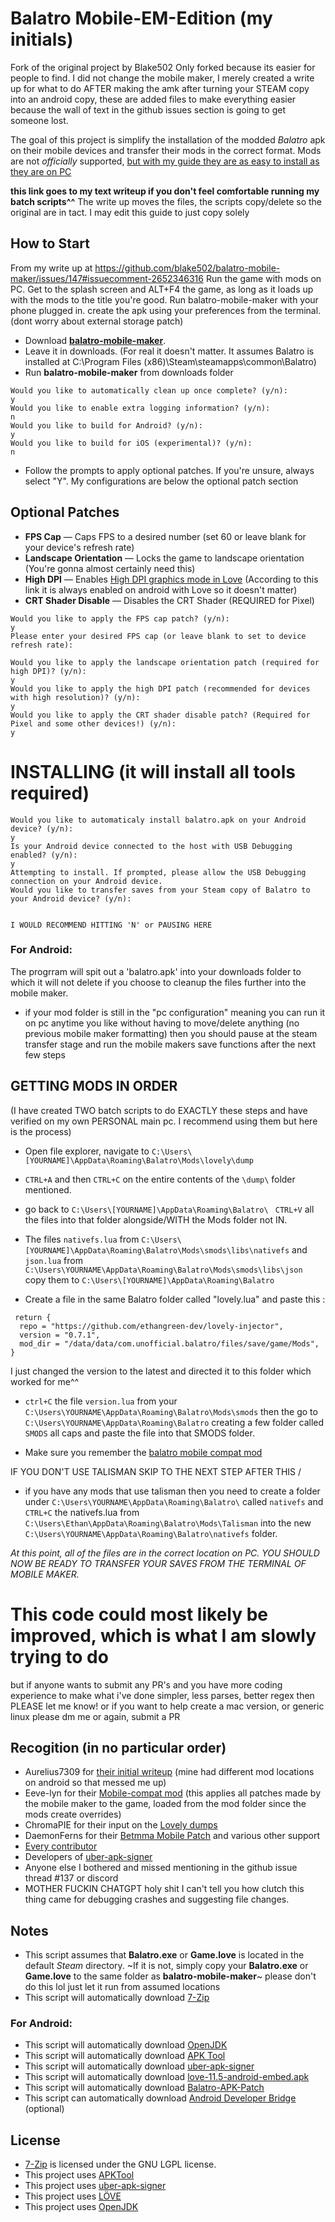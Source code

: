 # Balatro Mobile-EM-Edition (my initials) 
Fork of the original project by Blake502
Only forked because its easier for people to find. I did not change the mobile maker, I merely created a write up for what to do AFTER making the amk
after turning your STEAM copy into an android copy, these are added files to make everything easier because the wall of text in the github issues section is going to get someone lost. 

The goal of this project is simplify the installation of the modded *Balatro* apk  on their mobile devices and transfer their mods in the correct format.
Mods are not _officially_ supported, [but with my guide they are as easy to install as they are on PC](https://github.com/blake502/balatro-mobile-maker/issues/147#issuecomment-2652346316) 

**this link goes to my text writeup if you don't feel comfortable running my batch scripts^^**
The write up moves the files, the scripts copy/delete so the original are in tact. I may edit this guide to just copy solely

## How to Start 
From my write up at https://github.com/blake502/balatro-mobile-maker/issues/147#issuecomment-2652346316
Run the game with mods on PC. Get to the splash screen and ALT+F4 the game, as long as it loads up with the mods to the title you're good.
Run balatro-mobile-maker with your phone plugged in. create the apk using your preferences from the terminal. (dont worry about external storage patch)

 - Download  [**balatro-mobile-maker**](https://github.com/blake502/balatro-mobile-maker/releases).
 - Leave it in downloads. (For real it doesn't matter. It assumes Balatro is installed at C:\Program Files (x86)\Steam\steamapps\common\Balatro)
 - Run **balatro-mobile-maker** from downloads folder
 ``` 
 Would you like to automatically clean up once complete? (y/n):
y
Would you like to enable extra logging information? (y/n):
n
Would you like to build for Android? (y/n):
y
Would you like to build for iOS (experimental)? (y/n):
n
```
 - Follow the prompts to apply optional patches. If you're unsure, always select "Y". My configurations are below the optional patch section 

 ## Optional Patches
- **FPS Cap** — Caps FPS to a desired number (set 60 or leave blank for your device's refresh rate)
- **Landscape Orientation** — Locks the game to landscape orientation (You're gonna almost certainly need this)
- **High DPI** — Enables [High DPI graphics mode in Love](https://love2d.org/wiki/love.window.setMode) (According to this link it is always enabled on android with Love so it doesn't matter)
- **CRT Shader Disable** — Disables the CRT Shader (REQUIRED for Pixel)
```
Would you like to apply the FPS cap patch? (y/n):
y
Please enter your desired FPS cap (or leave blank to set to device refresh rate):

Would you like to apply the landscape orientation patch (required for high DPI)? (y/n):
y
Would you like to apply the high DPI patch (recommended for devices with high resolution)? (y/n):
y
Would you like to apply the CRT shader disable patch? (Required for Pixel and some other devices!) (y/n):
y
```
# INSTALLING (it will install all tools required)
```
Would you like to automaticaly install balatro.apk on your Android device? (y/n):
y
Is your Android device connected to the host with USB Debugging enabled? (y/n):
y
Attempting to install. If prompted, please allow the USB Debugging connection on your Android device.
Would you like to transfer saves from your Steam copy of Balatro to your Android device? (y/n):


I WOULD RECOMMEND HITTING 'N' or PAUSING HERE
```
 ### For Android:
 The progrram will spit out a 'balatro.apk' into your downloads folder to which it will not delete if you choose to cleanup the files further into the mobile maker. 
 
 - if your mod folder is still in the "pc configuration" meaning you can run it on pc anytime you like without having to move/delete anything (no previous mobile maker formatting) then you should pause at the steam transfer stage and run the mobile makers save functions after the next few steps
 
 ## GETTING MODS IN ORDER 
 
 (I have created TWO batch scripts to do EXACTLY these steps and have verified on my own PERSONAL main pc. I recommend using them but here is the process)
 
- Open file explorer, navigate to `C:\Users\[YOURNAME]\AppData\Roaming\Balatro\Mods\lovely\dump`

 - `CTRL+A` and then `CTRL+C` on the entire contents of the `\dump\` folder mentioned.

- go back to `C:\Users\[YOURNAME]\AppData\Roaming\Balatro\ `  `CTRL+V` all the files into that folder alongside/WITH the Mods folder not IN.
- The files `nativefs.lua` from `C:\Users\[YOURNAME]\AppData\Roaming\Balatro\Mods\smods\libs\nativefs` and  `json.lua` from `C:\Users\YOURNAME\AppData\Roaming\Balatro\Mods\smods\libs\json` copy them to `C:\Users\[YOURNAME]\AppData\Roaming\Balatro` 
- Create a file in the same Balatro folder called "lovely.lua" and paste this  : 

```
 return {
  repo = "https://github.com/ethangreen-dev/lovely-injector",
  version = "0.7.1",
  mod_dir = "/data/data/com.unofficial.balatro/files/save/game/Mods",
}
```

I just changed the version to the latest and directed it to this folder which worked for me^^
- `ctrl+C`  the file  `version.lua` from your `C:\Users\YOURNAME\AppData\Roaming\Balatro\Mods\smods` then  the go to `C:\Users\YOURNAME\AppData\Roaming\Balatro` creating a few folder called `SMODS` all caps and paste the file into that SMODS folder. 

- Make sure you remember the [balatro mobile compat mod](https://github.com/eeve-lyn/BalatroMobileCompat)

IF YOU DON'T USE TALISMAN SKIP TO THE NEXT STEP AFTER THIS \/

- if you have any mods that use talisman then you need to create a folder under `C:\Users\YOURNAME\AppData\Roaming\Balatro\`  called  `nativefs`  and  `CTRL+C`  the nativefs.lua from `C:\Users\Ethan\AppData\Roaming\Balatro\Mods\Talisman`  into the new  `C:\Users\YOURNAME\AppData\Roaming\Balatro\nativefs`  folder. 

*At this point, all of the files are in the correct location on PC. YOU SHOULD NOW BE READY TO TRANSFER YOUR SAVES FROM THE TERMINAL OF MOBILE MAKER.*

# This code could most likely be improved, which is what I am slowly trying to do
but if anyone wants to submit any PR's and you have more coding experience to make what i've done simpler, less parses, better regex then PLEASE let me know! or if you want to help create a mac version, or generic linux please dm me or again, submit a PR



 ## Recogition (in no particular order)
 - Aurelius7309 for [their initial writeup](https://github.com/blake502/balatro-mobile-maker/issues/137#issue-2773913522) (mine had different mod locations on android so that messed me up)
 - Eeve-lyn for their [Mobile-compat mod](https://github.com/eeve-lyn/BalatroMobileCompat) (this applies all patches made by the mobile maker to the game, loaded from the mod folder since the mods create overrides)
 - ChromaPIE for their input on the [Lovely dumps](https://github.com/blake502/balatro-mobile-maker/issues/83#issuecomment-2132778187)
 - DaemonFerns for their [Betmma Mobile Patch](https://github.com/blake502/balatro-mobile-maker/issues/137#issuecomment-2651800303) and various other support
 - [Every contributor](https://github.com/blake502/balatro-mobile-maker/)
 - Developers of [uber-apk-signer](https://github.com/patrickfav/uber-apk-signer)
 - Anyone else I bothered and missed mentioning in the github issue thread #137 or discord
 - MOTHER FUCKIN CHATGPT holy shit I can't tell you how clutch this thing came for debugging crashes and suggesting file changes. 



## Notes
 - This script assumes that **Balatro.exe** or **Game.love** is located in the default *Steam* directory. ~If it is not, simply copy your **Balatro.exe** or **Game.love** to the same folder as **balatro-mobile-maker**~ please don't do this lol just let it run from assumed locations
 - This script will automatically download [7-Zip](https://www.7-zip.org/)
 ### For Android:
 - This script will automatically download [OpenJDK](https://www.microsoft.com/openjdk)
 - This script will automatically download [APK Tool](https://apktool.org/)
 - This script will automatically download [uber-apk-signer](https://github.com/patrickfav/uber-apk-signer/)
 - This script will automatically download [love-11.5-android-embed.apk](https://github.com/love2d/love-android/)
 - This script will automatically download [Balatro-APK-Patch](https://github.com/blake502/balatro-mobile-maker/releases/tag/Additional-Tools-1.0)
 - This script can automatically download [Android Developer Bridge](https://developer.android.com/tools/adb) (optional)
 ## License
 - [7-Zip](https://github.com/ip7z/7zip/blob/main/DOC/License.txt) is licensed under the GNU LGPL license.
 - This project uses [APKTool](https://github.com/iBotPeaches/Apktool/blob/master/LICENSE.md)
 - This project uses [uber-apk-signer](https://github.com/patrickfav/uber-apk-signer/blob/main/LICENSE)
 - This project uses [LÖVE](https://github.com/love2d/love/blob/main/license.txt)
 - This project uses [OpenJDK](https://www.microsoft.com/openjdk)
